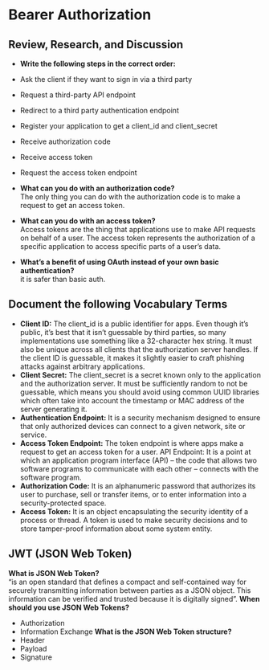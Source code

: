 # Bearer Authorization
## Review, Research, and Discussion    
- **Write the following steps in the correct order:**
 - Ask the client if they want to sign in via a third party
 - Request a third-party API endpoint
 - Redirect to a third party authentication endpoint
 - Register your application to get a client_id and client_secret
 - Receive authorization code
 - Receive access token
 - Request the access token endpoint    

- **What can you do with an authorization code?**  
The only thing you can do with the authorization code is to make a request to get an access token.  
- **What can you do with an access token?**  
Access tokens are the thing that applications use to make API requests on behalf of a user. The access token represents the authorization of a specific application to access specific parts of a user’s data.  
- **What’s a benefit of using OAuth instead of your own basic authentication?**  
it is safer than basic auth.  
## Document the following Vocabulary Terms  
- **Client ID:** The client_id is a public identifier for apps. Even though it’s public, it’s best that it isn’t guessable by third parties, so many implementations use something like a 32-character hex string. It must also be unique across all clients that the authorization server handles. If the client ID is guessable, it makes it slightly easier to craft phishing attacks against arbitrary applications.  
- **Client Secret:** The client_secret is a secret known only to the application and the authorization server. It must be sufficiently random to not be guessable, which means you should avoid using common UUID libraries which often take into account the timestamp or MAC address of the server generating it.  
- **Authentication Endpoint:** It is a security mechanism designed to ensure that only authorized devices can connect to a given network, site or service.  
- **Access Token Endpoint:** The token endpoint is where apps make a request to get an access token for a user. API Endpoint: It is a point at which an application program interface (API) – the code that allows two software programs to communicate with each other – connects with the software program.  
- **Authorization Code:** It is an alphanumeric password that authorizes its user to purchase, sell or transfer items, or to enter information into a security-protected space.  
- **Access Token:** It is an object encapsulating the security identity of a process or thread. A token is used to make security decisions and to store tamper-proof information about some system entity.  
## JWT (JSON Web Token)  
**What is JSON Web Token?**  
“is an open standard that defines a compact and self-contained way for securely transmitting information between parties as a JSON object. This information can be verified and trusted because it is digitally signed”.
**When should you use JSON Web Tokens?** 
- Authorization
- Information Exchange
**What is the JSON Web Token structure?** 
- Header
- Payload
- Signature

